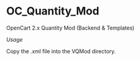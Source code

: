 # OC_Quantity_Mod
OpenCart 2.x Quantity Mod (Backend &amp; Templates)

*Usage*

Copy the .xml file into the VQMod directory.

